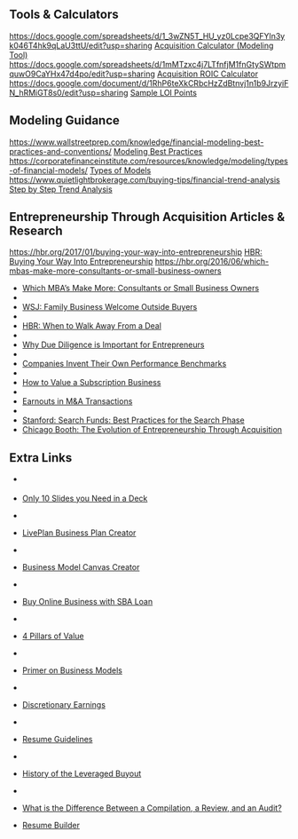 

## Tools & Calculators

https://docs.google.com/spreadsheets/d/1_3wZN5T_HU_yz0Lcpe3QFYln3yk046T4hk9qLaU3ttU/edit?usp=sharing
[Acquisition Calculator (Modeling Tool)](https://docs.google.com/spreadsheets/d/1_3wZN5T_HU_yz0Lcpe3QFYln3yk046T4hk9qLaU3ttU/edit?usp=sharing)
https://docs.google.com/spreadsheets/d/1mMTzxc4j7LTfnfjM1fnGtySWtpmquwO9CaYHx47d4po/edit?usp=sharing
[Acquisition ROIC Calculator](https://docs.google.com/spreadsheets/d/1mMTzxc4j7LTfnfjM1fnGtySWtpmquwO9CaYHx47d4po/edit?usp=sharing)
https://docs.google.com/document/d/1RhP6teXkCRbcHzZdBtnvj1n1b9JrzyiFN_hRMiGT8s0/edit?usp=sharing
[Sample LOI Points](https://docs.google.com/document/d/1RhP6teXkCRbcHzZdBtnvj1n1b9JrzyiFN_hRMiGT8s0/edit?usp=sharing)

## Modeling Guidance

https://www.wallstreetprep.com/knowledge/financial-modeling-best-practices-and-conventions/
[Modeling Best Practices](https://www.wallstreetprep.com/knowledge/financial-modeling-best-practices-and-conventions/)
https://corporatefinanceinstitute.com/resources/knowledge/modeling/types-of-financial-models/
[Types of Models](https://corporatefinanceinstitute.com/resources/knowledge/modeling/types-of-financial-models/)
https://www.quietlightbrokerage.com/buying-tips/financial-trend-analysis
[Step by Step Trend Analysis](https://www.quietlightbrokerage.com/buying-tips/financial-trend-analysis)

## Entrepreneurship Through Acquisition Articles & Research

https://hbr.org/2017/01/buying-your-way-into-entrepreneurship
[HBR: Buying Your Way Into Entrepreneurship](https://hbr.org/2017/01/buying-your-way-into-entrepreneurship)
https://hbr.org/2016/06/which-mbas-make-more-consultants-or-small-business-owners
- [Which MBA’s Make More: Consultants or Small Business Owners](https://hbr.org/2016/06/which-mbas-make-more-consultants-or-small-business-owners)
- [](https://www.wsj.com/articles/family-businesses-welcome-outside-buyers-1440113938)
- [WSJ: Family Business Welcome Outside Buyers](https://www.wsj.com/articles/family-businesses-welcome-outside-buyers-1440113938)
- [](https://hbr.org/2004/04/when-to-walk-away-from-a-deal)
- [HBR: When to Walk Away From a Deal](https://hbr.org/2004/04/when-to-walk-away-from-a-deal)
- [](https://www.entrepreneur.com/article/270519)
- [Why Due Diligence is Important for Entrepreneurs](https://www.entrepreneur.com/article/270519)
- [](https://www.wsj.com/articles/companies-invent-new-performance-benchmarks-1459210549)
- [Companies Invent Their Own Performance Benchmarks](https://www.wsj.com/articles/companies-invent-new-performance-benchmarks-1459210549)
- [](https://hbr.org/2017/12/subscription-businesses-are-booming-heres-how-to-value-them)
- [How to Value a Subscription Business](https://hbr.org/2017/12/subscription-businesses-are-booming-heres-how-to-value-them)
- [](https://www.mayerbrown.com/public_docs/06-22-11_CorpSec_Webinar_Earnouts.pdf)
- [Earnouts in M&A Transactions](https://www.mayerbrown.com/public_docs/06-22-11_CorpSec_Webinar_Earnouts.pdf)
- [](https://www.gsb.stanford.edu/sites/gsb/files/ces-search-funds-best-practices-search-phase.pdf)
- [Stanford: Search Funds: Best Practices for the Search Phase](https://www.gsb.stanford.edu/sites/gsb/files/ces-search-funds-best-practices-search-phase.pdf)
- [](https://polsky.uchicago.edu/wp-content/uploads/2018/03/Booth-Research-Evolution-of-ETA_FA110716.pdf)
[Chicago Booth: The Evolution of Entrepreneurship Through Acquisition](https://polsky.uchicago.edu/wp-content/uploads/2018/03/Booth-Research-Evolution-of-ETA_FA110716.pdf)

## Extra Links

- [](https://www.slideshare.net/GuyKawasaki/the-only-10-slide-you-need-in-a-pitch-from-the-art-of-the-start-20)

- [Only 10 Slides you Need in a Deck](https://www.slideshare.net/GuyKawasaki/the-only-10-slide-you-need-in-a-pitch-from-the-art-of-the-start-20)
- [](https://www.liveplan.com/)
- [LivePlan Business Plan Creator](https://www.liveplan.com/)
- [](https://canvanizer.com/new/business-model-canvas)
- [Business Model Canvas Creator](https://canvanizer.com/new/business-model-canvas)
- [](https://www.quietlightbrokerage.com/buying-tips/qualify-sba-loan)
- [Buy Online Business with SBA Loan](https://www.quietlightbrokerage.com/buying-tips/qualify-sba-loan)
- [](https://www.quietlightbrokerage.com/resource/four-pillars-infographic)
- [4 Pillars of Value](https://www.quietlightbrokerage.com/resource/four-pillars-infographic)
- [](https://fourweekmba.com/what-is-a-business-model/)
- [Primer on Business Models](https://fourweekmba.com/what-is-a-business-model/)
- [](https://www.quietlightbrokerage.com/resource/sellers-discretionary-income)
- [Discretionary Earnings](https://www.quietlightbrokerage.com/resource/sellers-discretionary-income)
- [](https://careercenter.wustl.edu/wp-content/uploads/2017/08/Resume-and-Cover-Letter-17.pdf)
- [Resume Guidelines](https://careercenter.wustl.edu/wp-content/uploads/2017/08/Resume-and-Cover-Letter-17.pdf)
- [](https://en.wikipedia.org/wiki/Leveraged_buyout)
- [History of the Leveraged Buyout](https://en.wikipedia.org/wiki/Leveraged_buyout)
- [](https://www.jvcpa.org/np-blog/2015/10/24/what-is-the-difference-between-a-compilation-a-review-and-an-audit-a-comparative-overview)
- [What is the Difference Between a Compilation, a Review, and an Audit?](https://www.jvcpa.org/np-blog/2015/10/24/what-is-the-difference-between-a-compilation-a-review-and-an-audit-a-comparative-overview)
- [](https://www.resume-now.com/)
[Resume Builder](https://www.resume-now.com/)